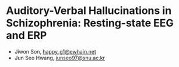 # Auditory-Verbal Hallucinations in Schizophrenia: Resting-state EEG and ERP
-   Jiwon Son,  [happy_g1@ewhain.net](mailto:happy_g1@ewhain.net)
-   Jun Seo Hwang,  [junseo97@snu.ac.kr](mailto:junseo97@snu.ac.kr)
